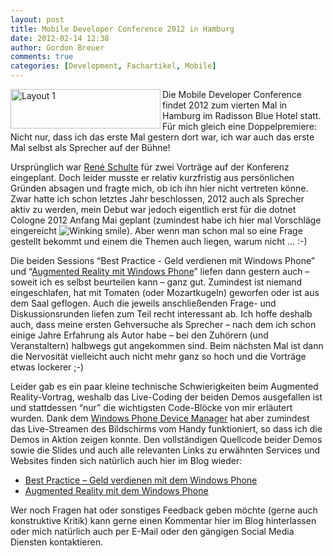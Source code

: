 ```yaml
---
layout: post
title: Mobile Developer Conference 2012 in Hamburg
date: 2012-02-14 12:38
author: Gordon Breuer
comments: true
categories: [Development, Fachartikel, Mobile]
---
```

<p><a href="http://static.gordon-breuer.de/img/Mobile-Developer-Conference-2012-in-Hamb_AC7B/Logo_MDC.gif"><img style="background-image: none; border-right-width: 0px; padding-left: 0px; padding-right: 0px; display: inline; float: left; border-top-width: 0px; border-bottom-width: 0px; border-left-width: 0px; padding-top: 0px" title="Layout 1" border="0" alt="Layout 1" align="left" src="http://anheledirwp.blob.core.windows.net/wordpress/2012/02/Logo_MDC_thumb.gif" width="240" height="63" /></a></p>  <p>Die Mobile Developer Conference findet 2012 zum vierten Mal in Hamburg im Radisson Blue Hotel statt. Für mich gleich eine Doppelpremiere: Nicht nur, dass ich das erste Mal gestern dort war, ich war auch das erste Mal selbst als Sprecher auf der Bühne!</p>  <p>Ursprünglich war <a href="http://kodierer.blogspot.com/">René Schulte</a> für zwei Vorträge auf der Konferenz eingeplant. Doch leider musste er relativ kurzfristig aus persönlichen Gründen absagen und fragte mich, ob ich ihn hier nicht vertreten könne. Zwar hatte ich schon letztes Jahr beschlossen, 2012 auch als Sprecher aktiv zu werden, mein Debut war jedoch eigentlich erst für die dotnet Cologne 2012 Anfang Mai geplant (zumindest habe ich hier mal Vorschläge eingereicht <img style="border-bottom-style: none; border-left-style: none; border-top-style: none; border-right-style: none" class="wlEmoticon wlEmoticon-winkingsmile" alt="Winking smile" src="http://anheledirwp.blob.core.windows.net/wordpress/2012/02/wlEmoticon-winkingsmile.png" />). Aber wenn man schon mal so eine Frage gestellt bekommt und einem die Themen auch liegen, warum nicht … :-)</p>  <p>Die beiden Sessions “Best Practice - Geld verdienen mit Windows Phone” und “<a href="http://www.mobile-developer-conference.de/Programm/Augmented-Reality-mit-Windows-Phone">Augmented Reality mit Windows Phone</a>” liefen dann gestern auch – soweit ich es selbst beurteilen kann – ganz gut. Zumindest ist niemand eingeschlafen, hat mit Tomaten (oder Mozartkugeln) geworfen oder ist aus dem Saal geflogen. Auch die jeweils anschließenden Frage- und Diskussionsrunden liefen zum Teil recht interessant ab. Ich hoffe deshalb auch, dass meine ersten Gehversuche als Sprecher – nach dem ich schon einige Jahre Erfahrung als Autor habe – bei den Zuhörern (und Veranstaltern) halbwegs gut angekommen sind. Beim nächsten Mal ist dann die Nervosität vielleicht auch nicht mehr ganz so hoch und die Vorträge etwas lockerer ;-)</p>  <p>Leider gab es ein paar kleine technische Schwierigkeiten beim Augmented Reality-Vortrag, weshalb das Live-Coding der beiden Demos ausgefallen ist und stattdessen “nur” die wichtigsten Code-Blöcke von mir erläutert wurden. Dank dem <a href="http://www.touchxperience.com/">Windows Phone Device Manager</a> hat aber zumindest das Live-Streamen des Bildschirms vom Handy funktioniert, so dass ich die Demos in Aktion zeigen konnte. Den vollständigen Quellcode beider Demos sowie die Slides und auch alle relevanten Links zu erwähnten Services und Websites finden sich natürlich auch hier im Blog wieder:</p>  <ul>   <li><a href="/page/Vortrag-Geld-verdienen-mit-Windows-Phone.aspx">Best Practice – Geld verdienen mit dem Windows Phone</a> </li>    <li><a href="/page/Die-Zukunft-ist-heute-Augmented-Reality-in-der-Praxis.aspx">Augmented Reality mit dem Windows Phone</a> </li> </ul>  <p>Wer noch Fragen hat oder sonstiges Feedback geben möchte (gerne auch konstruktive Kritik) kann gerne einen Kommentar hier im Blog hinterlassen oder mich natürlich auch per E-Mail oder den gängigen Social Media Diensten kontaktieren.</p>
